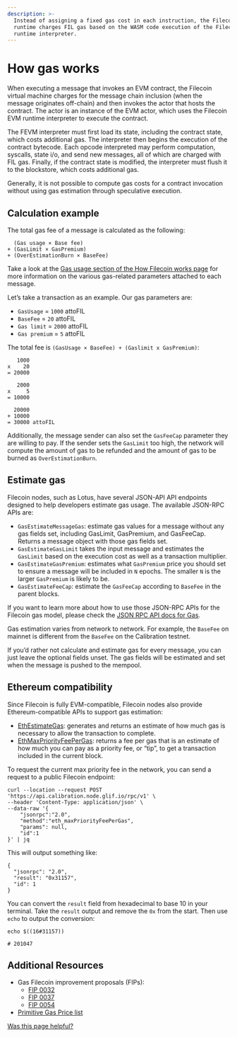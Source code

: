 ```yaml
---
description: >-
  Instead of assigning a fixed gas cost in each instruction, the Filecoin EVM
  runtime charges FIL gas based on the WASM code execution of the Filecoin EVM
  runtime interpreter.
---
```


# How gas works

When executing a message that invokes an EVM contract, the Filecoin virtual machine charges for the message chain inclusion (when the message originates off-chain) and then invokes the actor that hosts the contract. The actor is an instance of the EVM actor, which uses the Filecoin EVM runtime interpreter to execute the contract.

The FEVM interpreter must first load its state, including the contract state, which costs additional gas. The interpreter then begins the execution of the contract bytecode. Each opcode interpreted may perform computation, syscalls, state i/o, and send new messages, all of which are charged with FIL gas. Finally, if the contract state is modified, the interpreter must flush it to the blockstore, which costs additional gas.

Generally, it is not possible to compute gas costs for a contract invocation without using gas estimation through speculative execution.

## Calculation example

The total gas fee of a message is calculated as the following:

```plaintext
  (Gas usage × Base fee)
+ (GasLimit × GasPremium)
+ (OverEstimationBurn × BaseFee)
```

Take a look at the [Gas usage section of the How Filecoin works page](how-gas-works.md) for more information on the various gas-related parameters attached to each message.

Let’s take a transaction as an example. Our gas parameters are:

* `GasUsage` = `1000` attoFIL
* `BaseFee` = `20` attoFIL
* `Gas limit` = `2000` attoFIL
* `Gas premium` = `5` attoFIL

The total fee is `(GasUsage × BaseFee) + (Gaslimit x GasPremium)`:

```plaintext
   1000 
x    20
= 20000

   2000 
x     5 
= 10000 

  20000
+ 10000
= 30000 attoFIL
```

Additionally, the message sender can also set the `GasFeeCap` parameter they are willing to pay. If the sender sets the `GasLimit` too high, the network will compute the amount of gas to be refunded and the amount of gas to be burned as `OverEstimationBurn`.

## Estimate gas

Filecoin nodes, such as Lotus, have several JSON-API API endpoints designed to help developers estimate gas usage. The available JSON-RPC APIs are:

* `GasEstimateMessageGas`: estimate gas values for a message without any gas fields set, including GasLimit, GasPremium, and GasFeeCap. Returns a message object with those gas fields set.
* `GasEstimateGasLimit` takes the input message and estimates the `GasLimit` based on the execution cost as well as a transaction multiplier.
* `GasEstimateGasPremium`: estimates what `GasPremium` price you should set to ensure a message will be included in `N` epochs. The smaller `N` is the larger `GasPremium` is likely to be.
* `GasEstimateFeeCap`: estimate the `GasFeeCap` according to `BaseFee` in the parent blocks.

If you want to learn more about how to use those JSON-RPC APIs for the Filecoin gas model, please check the [JSON RPC API docs for Gas](../../reference/json-rpc/).

Gas estimation varies from network to network. For example, the `BaseFee` on mainnet is different from the `BaseFee` on the Calibration testnet.

If you’d rather not calculate and estimate gas for every message, you can just leave the optional fields unset. The gas fields will be estimated and set when the message is pushed to the mempool.

## Ethereum compatibility

Since Filecoin is fully EVM-compatible, Filecoin nodes also provide Ethereum-compatible APIs to support gas estimation:

* [EthEstimateGas](../../reference/json-rpc/eth.md#ethestimategas): generates and returns an estimate of how much gas is necessary to allow the transaction to complete.
* [EthMaxPriorityFeePerGas](../../reference/json-rpc/eth.md#ethmaxpriorityfeepergas): returns a fee per gas that is an estimate of how much you can pay as a priority fee, or “tip”, to get a transaction included in the current block.

To request the current max priority fee in the network, you can send a request to a public Filecoin endpoint:

```shell
curl --location --request POST 'https://api.calibration.node.glif.io/rpc/v1' \
--header 'Content-Type: application/json' \
--data-raw '{
    "jsonrpc":"2.0",
    "method":"eth_maxPriorityFeePerGas",
    "params": null,
    "id":1
}' | jq
```

This will output something like:

```plaintext
{
  "jsonrpc": "2.0",
  "result": "0x31157",
  "id": 1
}
```

You can convert the `result` field from hexadecimal to base 10 in your terminal. Take the `result` output and remove the `0x` from the start. Then use `echo` to output the conversion:

```shell
echo $((16#31157))

# 201047
```

## Additional Resources

* Gas Filecoin improvement proposals (FIPs):
  * [FIP 0032](https://github.com/filecoin-project/FIPs/blob/master/FIPS/fip-0032.md)
  * [FIP 0037](https://github.com/filecoin-project/FIPs/blob/master/FIPS/fip-0037.md)
  * [FIP 0054](https://github.com/filecoin-project/FIPs/blob/master/FIPS/fip-0054.md)
* [Primitive Gas Price list](https://github.com/filecoin-project/ref-fvm/blob/master/fvm/src/gas/price\_list.rs)



[Was this page helpful?](https://airtable.com/apppq4inOe4gmSSlk/pagoZHC2i1iqgphgl/form?prefill\_Page+URL=https://docs.filecoin.io/smart-contracts/filecoin-evm-runtime/how-gas-works)
